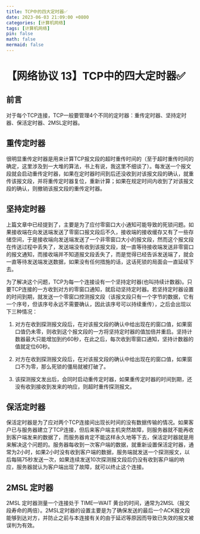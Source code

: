 ```yaml
---
title: TCP中的四大定时器✅
date: 2023-06-03 21:09:00 +0800
categories: [计算机网络]
tags: [计算机网络]
pin: false
math: false
mermaid: false
---
```


# 【网络协议 13】TCP中的四大定时器✅

## **前言**

对于每个TCP连接，TCP一般要管理4个不同的定时器：重传定时器、坚持定时器、保活定时器、2MSL定时器。

## **重传定时器**

很明显重传定时器是用来计算TCP报文段的超时重传时间的（至于超时重传时间的确定，这里涉及到一大堆的算法，书上有说，我这里不细谈了）。每发送一个报文段就会启动重传定时器，如果在定时器时间到后还没收到对该报文段的确认，就重传该报文段，并将重传定时器复位，重新计算；如果在规定时间内收到了对该报文段的确认，则撤销该报文段的重传定时器。

## **坚持定时器**

上篇文章中已经提到了，主要是为了应付零窗口大小通知可能导致的死锁问题。如果接收端在向发送端发送了零窗口报文段后不久，接收端的接收缓存又有了一些存储空间，于是接收端向发送端发送了一个非零窗口大小的报文段，然而这个报文段在传送过程中丢失了，发送端没有收到该报文段，就一直等待接收端发送非零窗口的报文通知，而接收端并不知道报文段丢失了，而是觉得已经告诉发送端了，就会一直等待发送端发送数据，如果没有任何措施的话，这话死锁的局面会一直延续下去。

为了解决这个问题，TCP为每一个连接设有一个坚持定时器(也叫持续计数器)。只要TCP连接的一方收到对方的零窗口通知，就启动坚持定时器。若坚持定时器设置的时间到期，就发送一个零窗口控测报文段（该报文段只有一个字节的数据，它有一个序号，但该序号永远不需要确认，因此该序号可以持续重传），之后会出现以下三种情况：

1. 对方在收到探测报文段后，在对该报文段的确认中给出现在的窗口值，如果窗口值仍未零，则收到这个报文段的一方将坚持定时器的值加倍并重启。坚持计数器最大只能增加到约60秒，在此之后，每次收到零窗口通知，坚持计数器的值就定位60秒。

2. 对方在收到探测报文段后，在对该报文段的确认中给出现在的窗口值，如果窗口不为零，那么死锁的僵局就被打破了。

3. 该探测报文发出后，会同时启动重传定时器，如果重传定时器的时间到期，还没有收到接收到发来的响应，则超时重传探测报文。

## **保活定时器**

保活定时器是为了应对两个TCP连接间出现长时间的没有数据传输的情况。如果客户已与服务器建立了TCP连接，但后来客户端主机突然故障，则服务器就不能再收到客户端发来的数据了，而服务器肯定不能这样永久地等下去，保活定时器就是用来解决这个问题的。服务器每收到一次客户端的数据，就重新设置保活定时器，通常为2小时，如果2小时没有收到客户端的数据，服务端就发送一个探测报文，以后每隔75秒发送一次，如果连续发送10次探测报文段后仍没有收到客户端的响应，服务器就认为客户端出现了故障，就可以终止这个连接。

## **2MSL 定时器**

2MSL 定时器测量一个连接处于 TIME—WAIT 黄台的时间，通常为2MSL（报文段寿命的两倍）。2MSL定时器的设置主要是为了确保发送的最后一个ACK报文段能够到达对方，并防止之前与本连接有关的由于延迟等原因而导致已失效的报文被误判为有效。